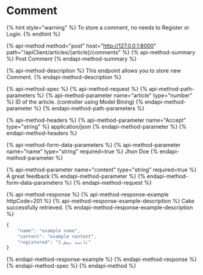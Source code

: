 # Comment

{% hint style="warning" %}
To store a comment, no needs to Register  or Login.
{% endhint %}

{% api-method method="post" host="http://127.0.0.1:8000" path="/apiClient/articles/{article}/comments" %}
{% api-method-summary %}
Post Comment
{% endapi-method-summary %}

{% api-method-description %}
This endpoint allows you to store new Comment.
{% endapi-method-description %}

{% api-method-spec %}
{% api-method-request %}
{% api-method-path-parameters %}
{% api-method-parameter name="article" type="number" %}
ID of the article. \(controller using Model Bining\)
{% endapi-method-parameter %}
{% endapi-method-path-parameters %}

{% api-method-headers %}
{% api-method-parameter name="Accept" type="string" %}
application/json
{% endapi-method-parameter %}
{% endapi-method-headers %}

{% api-method-form-data-parameters %}
{% api-method-parameter name="name" type="string" required=true %}
Jhon Doe
{% endapi-method-parameter %}

{% api-method-parameter name="content" type="string" required=true %}
A great feedback
{% endapi-method-parameter %}
{% endapi-method-form-data-parameters %}
{% endapi-method-request %}

{% api-method-response %}
{% api-method-response-example httpCode=201 %}
{% api-method-response-example-description %}
Cake successfully retrieved.
{% endapi-method-response-example-description %}

```javascript
{
    "name": "example name",
    "content": "example content",
    "registered": "1 ثانیه پیش"
}
```
{% endapi-method-response-example %}
{% endapi-method-response %}
{% endapi-method-spec %}
{% endapi-method %}



